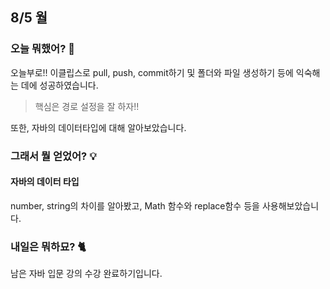 ## 8/5 월

### 오늘 뭐했어? :thought_balloon:
오늘부로!! 이클립스로 pull, push, commit하기 및 폴더와 파일 생성하기 등에 익숙해는 데에 성공하였습니다.

> 핵심은 경로 설정을 잘 하자!!

또한, 자바의 데이터타입에 대해 알아보았습니다.

### 그래서 뭘 얻었어? :bulb:
#### 자바의 데이터 타입
number, string의 차이를 알아봤고, 
Math 함수와 replace함수 등을 사용해보았습니다.

### 내일은 뭐하묘? :cat2:
남은 자바 입문 강의 수강 완료하기입니다.